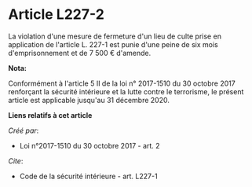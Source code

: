# Article L227-2

La violation d'une mesure de fermeture d'un lieu de culte prise en application de l'article L. 227-1 est punie d'une peine de
six mois d'emprisonnement et de 7 500 € d'amende.

**Nota:**

Conformément à l'article 5 II de la loi n° 2017-1510 du 30 octobre 2017 renforçant la sécurité intérieure et la lutte contre
le terrorisme, le présent article est applicable jusqu'au 31 décembre 2020.

**Liens relatifs à cet article**

_Créé par_:

  - Loi n°2017-1510 du 30 octobre 2017 - art. 2

_Cite_:

  - Code de la sécurité intérieure - art. L227-1

